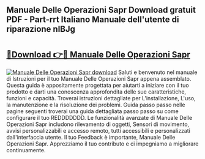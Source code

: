 ## Manuale Delle Operazioni Sapr Download gratuit PDF - Part-rrt Italiano Manuale dell'utente di riparazione nlBJg

# <h2><a href="http://df9gy1r.blite.top/?on=Manuale+Delle+Operazioni+Sapr">🔗Download 👉🔴 Manuale Delle Operazioni Sapr</a></h2>

[![Manuale Delle Operazioni Sapr download](https://i.imgur.com/lujVjoI.png)](http://df9gy1r.blite.top/?on=Manuale+Delle+Operazioni+Sapr)
Saluti e benvenuto nel manuale di Istruzioni per il tuo Manuale Delle Operazioni Sapr appena assemblato. Questa guida è appositamente progettata per aiutarti a iniziare con il tuo prodotto e darti una conoscenza approfondita delle sue caratteristiche, funzioni e capacità. Troverai istruzioni dettagliate per L'installazione, L'uso, la manutenzione e la risoluzione dei problemi. Guida passo passo nelle pagine seguenti troverai una guida dettagliata passo passo su come configurare il tuo REDDDDDDD. Le funzionalità avanzate di Manuale Delle Operazioni Sapr includono rilevamento di oggetti, Sensori di movimento, avvisi personalizzabili e accesso remoto, tutti accessibili e personalizzati dall'interfaccia utente. Il tuo Feedback è importante, Manuale Delle Operazioni Sapr. Apprezziamo il tuo contributo e ci impegniamo a migliorare continuamente.
